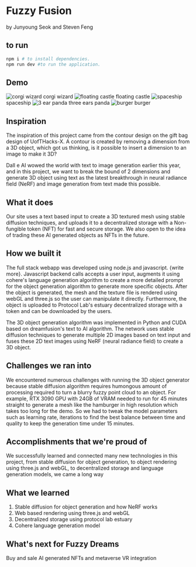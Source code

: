 # Fuzzy Fusion
by Junyoung Seok and Steven Feng

## to run
``` bash
npm i # to install dependencies.
npm run dev #to run the application.
```
## Demo
![corgi wizard](markdown_assets/corgi.gif)
corgi wizard
![floating castle](markdown_assets/floating_castle.gif)
floating castle
![spaceship](markdown_assets/spaceship.gif)
spaceship
![3 ear panda](markdown_assets/3_ear_panda.gif)
three ears panda
![burger](markdown_assets/burger.gif)
burger

## Inspiration
The inspiration of this project came from the contour design on the gift bag design of UofTHacks-X. A contour is created by removing a dimension from a 3D object, which got us thinking, is it possible to insert a dimension to an image to make it 3D?

Dall e AI wowed the world with text to image generation earlier this year, and in this project, we want to break the bound of 2 dimensions and generate 3D object using text as the latest breakthrough in neural radiance field (NeRF) and image generation from text made this possible.

## What it does
Our site uses a text based input to create a 3D textured mesh using stable diffusion techniques, and uploads it to a decentralized storage with a Non-fungible token (NFT) for fast and secure storage. We also open to the idea of trading these AI generated objects as NFTs in the future.

## How we built it
The full stack webapp was developed using node.js and javascript. {write more}. Javascript backend calls accepts a user input, augments it using cohere's language generation algorithm to create a more detailed prompt for the object generation algorithm to generate more specific objects. After the object is generated, the mesh and the texture file is rendered using webGL and three.js so the user can manipulate it directly. Furthermore, the object is uploaded to Protocol Lab's estuary decentralized storage with a token and can be downloaded by the users.

The 3D object generation algorithm was implemented in Python and CUDA based on dreamfusion's text to AI algorithm. The network uses stable diffusion techniques to generate multiple 2D images based on text input and fuses these 2D text images using NeRF (neural radiance field) to create a 3D object.

## Challenges we ran into
We encountered numerous challenges with running the 3D object generator because stable diffusion algorithm requires humongous amount of processing required to turn a blurry fuzzy point cloud to an object. For example,  RTX 3090 GPU with 24GB of VRAM needed to run for 45 minutes straight to generate a  mesh like the hamburger in high resolution which takes too long for the demo. So we had to tweak the model parameters such as learning rate, iterations to find the best balance between time and quality to keep the generation time under 15 minutes.

## Accomplishments that we're proud of
We successfully learned and connected many new technologies in this project, from stable diffusion for object generation, to object rendering using three.js and webGL, to decentralized storage and language generation models, we came a long way

## What we learned
1. Stable diffusion for object generation and how NeRF works
2. Web based rendering using three.js and webGL
3. Decentralized storage using protocol lab estuary
4. Cohere language generation model

## What's next for Fuzzy Dreams
Buy and sale AI generated NFTs and metaverse VR integration 
